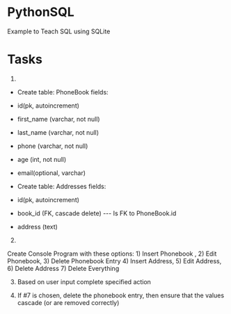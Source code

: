# PythonSQL
Example to Teach SQL using SQLite
# Tasks
1)
- Create table: PhoneBook
fields:
- id(pk, autoincrement)
- first_name (varchar, not null)
- last_name (varchar, not null)
- phone (varchar, not null)
- age (int, not null)
- email(optional, varchar)

- Create table: Addresses
fields:
- id(pk, autoincrement)
- book_id (FK, cascade delete) --- Is FK to PhoneBook.id
- address (text)

2) 
Create Console Program with these options: 1) Insert Phonebook , 2) Edit Phonebook, 3) Delete Phonebook Entry 4) Insert Address, 5) Edit Address, 6) Delete Address 7) Delete Everything

3) Based on user input complete specified action

4) If #7 is chosen, delete the phonebook entry, then ensure that the values cascade (or are removed correctly)

